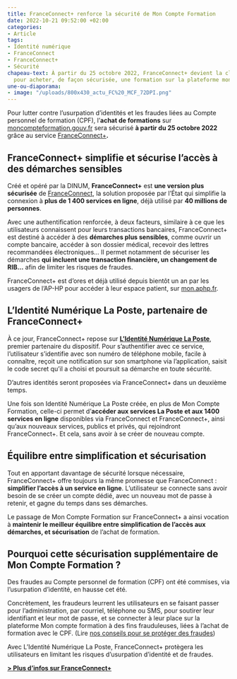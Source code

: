 ```yaml
---
title: FranceConnect+ renforce la sécurité de Mon Compte Formation
date: 2022-10-21 09:52:00 +02:00
categories:
- Article
tags:
- Identité numérique
- FranceConnect
- FranceConnect+
- Sécurité
chapeau-text: À partir du 25 octobre 2022, FranceConnect+ devient la clé d’entrée
  pour acheter, de façon sécurisée, une formation sur la plateforme moncompteformation.gouv.fr.
une-ou-diaporama:
- image: "/uploads/800x430_actu_FC%20_MCF_72DPI.png"
---
```


Pour lutter contre l’usurpation d’identités et les fraudes liées au Compte personnel de formation (CPF), l’**achat de formations** sur [moncompteformation.gouv.fr](https://www.moncompteformation.gouv.fr/ "moncompteformation.gouv.fr - Lien externe") sera sécurisé **à partir du 25 octobre 2022** grâce au service [FranceConnect+](https://franceconnect.gouv.fr/france-connect-plus "FranceConnect+ - Lien externe")**.**

## FranceConnect+ simplifie et sécurise l’accès à des démarches sensibles

Créé et opéré par la DINUM, **FranceConnect+** est **une version plus sécurisée** de [FranceConnect](https://franceconnect.gouv.fr/franceconnect), la solution proposée par l’État qui simplifie la connexion à **plus de 1 400 services en ligne**, déjà utilisé par **40 millions de personnes**.

Avec une authentification renforcée, à deux facteurs, similaire à ce que les utilisateurs connaissent pour leurs transactions bancaires, FranceConnect+ est destiné à accéder à des **démarches plus sensibles**, comme ouvrir un compte bancaire, accéder à son dossier médical, recevoir des lettres recommandées électroniques… Il permet notamment de sécuriser les démarches **qui incluent une transaction financière, un changement de RIB…** afin de limiter les risques de fraudes.

FranceConnect+ est d’ores et déjà utilisé depuis bientôt un an par les usagers de l’AP-HP pour accéder à leur espace patient, sur [mon.aphp.fr](https://mon.aphp.fr/ "mon.aphp.fr - Lien externe").

## L’Identité Numérique La Poste, partenaire de FranceConnect+

À ce jour, FranceConnect+ repose sur **[L’Identité Numérique La Poste](https://lidentitenumerique.laposte.fr/ "L’Identité Numérique La Poste - Lien externe")**, premier partenaire du dispositif. Pour s’authentifier avec ce service, l’utilisateur s’identifie avec son numéro de téléphone mobile, facile à connaître, reçoit une notification sur son smartphone via l’application, saisit le code secret qu’il a choisi et poursuit sa démarche en toute sécurité.

D’autres identités seront proposées via FranceConnect+ dans un deuxième temps.

Une fois son Identité Numérique La Poste créée, en plus de Mon Compte Formation, celle-ci permet d’**accéder aux services La Poste et aux 1400 services en ligne** disponibles via FranceConnect et FranceConnect+, ainsi qu’aux nouveaux services, publics et privés, qui rejoindront FranceConnect+. Et cela, sans avoir à se créer de nouveau compte.

## Équilibre entre simplification et sécurisation

Tout en apportant davantage de sécurité lorsque nécessaire, FranceConnect+ offre toujours la même promesse que FranceConnect : **simplifier l’accès à un service en ligne**. L’utilisateur se connecte sans avoir besoin de se créer un compte dédié, avec un nouveau mot de passe à retenir, et gagne du temps dans ses démarches.

Le passage de Mon Compte Formation sur FranceConnect+ a ainsi vocation à **maintenir le meilleur équilibre entre simplification de l’accès aux démarches, et sécurisation** de l’achat de formation.

## Pourquoi cette sécurisation supplémentaire de Mon Compte Formation ?

Des fraudes au Compte personnel de formation (CPF) ont été commises, via l’usurpation d’identité, en hausse cet été.

Concrètement, les fraudeurs leurrent les utilisateurs en se faisant passer pour l’administration, par courriel, téléphone ou SMS, pour soutirer leur identifiant et leur mot de passe, et se connecter à leur place sur la plateforme Mon compte formation à des fins frauduleuses, liées à l’achat de formation avec le CPF. (Lire [nos conseils pour se protéger des fraudes](https://franceconnect.gouv.fr/franceconnect#fraud-info "nos conseils pour se protéger des fraudes - lien externe"))

Avec L’Identité Numérique La Poste, FranceConnect+ protègera les utilisateurs en limitant les risques d’usurpation d’identité et de fraudes.

[**> Plus d’infos sur FranceConnect+**](https://franceconnect.gouv.fr/france-connect-plus "Plus d’infos sur FranceConnect+ - Lien externe")